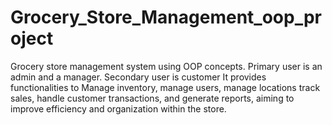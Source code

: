 # Grocery_Store_Management_oop_project
Grocery store management system using OOP concepts. 
Primary user is an admin and a manager. Secondary user is customer
It provides functionalities to Manage inventory, manage users, manage locations track sales, handle customer transactions, and generate reports, aiming to improve efficiency and organization within the store.
